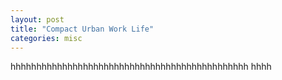 ```yaml
---
layout: post
title: "Compact Urban Work Life"
categories: misc
---
```


hhhhhhhhhhhhhhhhhhhhhhhhhhhhhhhhhhhhhhhhhhhhhh
hhhh



